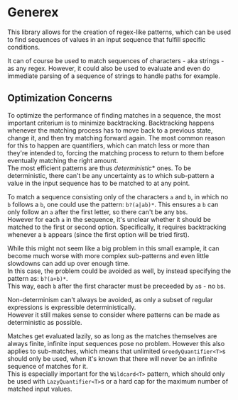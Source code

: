 # Generex

This library allows for the creation of regex-like patterns,
which can be used to find sequences of values in an input sequence that fulfill specific conditions.

It can of course be used to match sequences of characters - aka strings - as any regex.
However, it could also be used to evaluate and even do immediate parsing of a sequence of strings to handle paths for example.


## Optimization Concerns

To optimize the performance of finding matches in a sequence, the most important criterium is to minimize backtracking.
Backtracking happens whenever the matching process has to move back to a previous state, change it, and then try matching forward again.
The most common reason for this to happen are quantifiers, which can match less or more than they're intended to,
forcing the matching process to return to them before eventually matching the right amount.  
The most efficient patterns are thus *deterministic** ones.
To be deterministic, there can't be any uncertainty as to which sub-pattern a value in the input sequence has to be matched to at any point.

To match a sequence consisting only of the characters `a` and `b`, in which no `b` follows a `b`,
one could use the pattern: `b?(a|ab)*`. This ensures a `b` can only follow an `a` after the first letter, so there can't be any `bb`s.  
However for each `a` in the sequence, it's unclear whether it should be matched to the first or second option.
Specifically, it requires backtracking whenever a `b` appears (since the first option will be tried first).

While this might not seem like a big problem in this small example, it can become much worse with
more complex sub-patterns and even little slowdowns can add up over enough time.  
In this case, the problem could be avoided as well, by instead specifying the pattern as: `b?(a+b)*`.  
This way, each `b` after the first character must be preceeded by `a`s - no `b`s.

Non-determinism can't always be avoided, as only a subset of regular expressions is expressible deterministically.  
However it still makes sense to consider where patterns can be made as deterministic as possible.

Matches get evaluated lazily, so as long as the matches themselves are always finite, infinite input sequences pose no problem.
However this also applies to sub-matches, which means that unlimited `GreedyQuantifier<T>`s should only be used,
when it's known that there will never be an infinite sequence of matches for it.  
This is especially important for the `Wildcard<T>` pattern, which should only be used with `LazyQuantifier<T>`s
or a hard cap for the maximum number of matched input values.